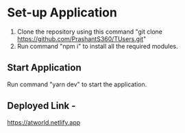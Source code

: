 # Set-up Application

1) Clone the repository using this command "git clone https://github.com/PrashantS360/TUsers.git"
2) Run command "npm i" to install all the required modules.

## Start Application

Run command "yarn dev" to start the application.

## Deployed Link - 
https://atworld.netlify.app
